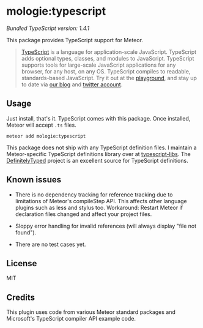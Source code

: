 # mologie:typescript

*Bundled TypeScript version: 1.4.1*

This package provides TypeScript support for Meteor.

> [TypeScript](http://www.typescriptlang.org/) is a language for
> application-scale JavaScript. TypeScript adds optional types, classes,
> and modules to JavaScript. TypeScript supports tools for large-scale
> JavaScript applications for any browser, for any host, on any
> OS. TypeScript compiles to readable, standards-based JavaScript. Try
> it out at the [playground](http://www.typescriptlang.org/Playground),
> and stay up to date via [our blog](http://blogs.msdn.com/typescript)
> and [twitter account](https://twitter.com/typescriptlang).

## Usage

Just install, that's it. TypeScript comes with this package. Once installed,
Meteor will accept `.ts` files.

```
meteor add mologie:typescript
```

This package does not ship with any TypeScript definition files. I maintain a
Meteor-specific TypeScript definitions library over at
[typescript-libs](//mologie/meteor-typescript-libs). The
[DefinitelyTyped](http://definitelytyped.org) project is an excellent source
for TypeScript definitions.


## Known issues

* There is no dependency tracking for reference tracking due to limitations of
  Meteor's compileStep API. This affects other language plugins such as less
  and stylus too. Workaround: Restart Meteor if declaration files changed and
  affect your project files.

* Sloppy error handling for invalid references (will always display "file not
  found").

* There are no test cases yet.


## License

MIT


## Credits

This plugin uses code from various Meteor standard packages and Microsoft's
TypeScript compiler API example code.
